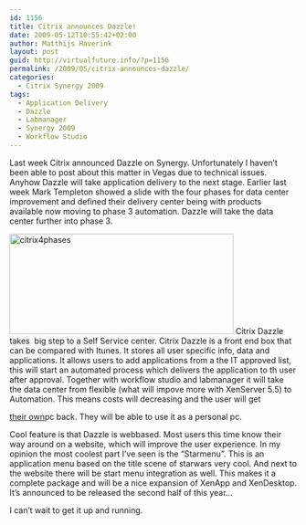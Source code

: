 ```yaml
---
id: 1156
title: Citrix announces Dazzle!
date: 2009-05-12T10:55:42+02:00
author: Matthijs Haverink
layout: post
guid: http://virtualfuture.info/?p=1156
permalink: /2009/05/citrix-announces-dazzle/
categories:
  - Citrix Synergy 2009
tags:
  - Application Delivery
  - Dazzle
  - Labmanager
  - Synergy 2009
  - Workflow Studio
---
```

Last week Citrix announced Dazzle on Synergy. Unfortunately I haven&#8217;t been able to post about this matter in Vegas due to technical issues. Anyhow Dazzle will take application delivery to the next stage. Earlier last week Mark Templeton showed a slide with the four phases for data center improvement and defined their delivery center being with products available now moving to phase 3 automation. Dazzle will take the data center further into phase 3.

<img class="alignnone size-full wp-image-1157" src="https://svenhuisman.com/wp-content/uploads/2009/05/citrix4phases.jpg" alt="citrix4phases" width="392" height="176" /> 

<!--more-->Citrix Dazzle takes  big step to a Self Service center. Citrix Dazzle is a front end box that can be compared with Itunes. It stores all user specific info, data and applications. It allows users to add applications from a the IT approved list, this will start an automated process which delivers the application to th user after approval. Together with workflow studio and labmanager it will take the data center from flexible (what will impove more with XenServer 5.5) to Automation. This means costs will decreasing and the user will get 

<span style="text-decoration: underline;">their own</span>pc back. They will be able to use it as a personal pc.

Cool feature is that Dazzle is webbased. Most users this time know their way around on a website, which will improve the user experience. In my opinion the most coolest part I&#8217;ve seen is the &#8220;Starmenu&#8221;. This is an application menu based on the title scene of starwars very cool. And next to the website there will be start menu integration as well. This makes it a complete package and will be a nice expansion of XenApp and XenDesktop. It&#8217;s announced to be released the second half of this year&#8230;

I can&#8217;t wait to get it up and running.